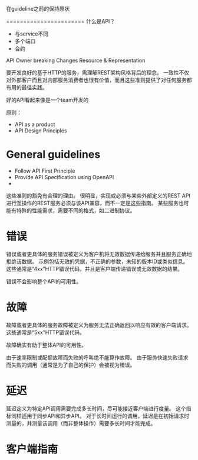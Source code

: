 在guideline之前的保持原状

=======================
什么是API？
- 与service不同
- 多个端口
- 合约

API Owner
breaking Changes
Resource & Representation


要开发良好的基于HTTP的服务，需理解REST架构风格背后的理念。
一致性不仅对外部客户而且对内部服务消费者也很有价值，而且这些准则提供了对任何服务都有用的最佳实践。

好的API看起来像是一个team开发的

原则：
- API as a product
- API Design Principles

# General guidelines
- Follow API First Principle
- Provide API Specification using OpenAPI
-


这些准则的豁免有合理的理由。 很明显，实现或必须与某些外部定义的REST API进行互操作的REST服务必须与该API兼容，而不一定是这些指南。 某些服务也可能有特殊的性能需求，需要不同的格式，如二进制协议。

# 错误
错误或者更具体的服务错误被定义为客户机将无效数据传递给服务并且服务正确地拒绝该数据。 示例包括无效的凭据，不正确的参数，未知的版本ID或类似信息。 这些通常是“4xx”HTTP错误代码，并且是客户端传递错误或无效数据的结果。

错误不会影响整个API的可用性。

# 故障
故障或者更具体的服务故障被定义为服务无法正确返回以响应有效的客户端请求。 这些通常是“5xx”HTTP错误代码。

故障确实有助于整体API的可用性。

由于速率限制或配额故障而失败的呼叫绝不能算作故障。 由于服务快速失败请求而失败的调用（通常是为了自己的保护）会被视为错误。

# 延迟
延迟定义为特定API调用需要完成多长时间，尽可能接近客户端进行度量。 这个指标同样适用于同步API和异步API。 对于长时间运行的调用，延迟是在初始请求时测量的，并测量该调用（而非整体操作）需要多长时间才能完成。



# 客户端指南

